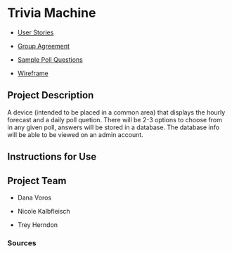 # Trivia Machine

* [User Stories](userStories.md)

* [Group Agreement](groupAgreement.md)

* [Sample Poll Questions](pollQuestions.md)

* [Wireframe](wireframe.md)

## Project Description

A device (intended to be placed in a common area) that displays the hourly forecast and a daily poll quetion. There will be 2-3 options to choose from in any given poll, answers will be stored in a database. The database info will be able to be viewed on an admin account.

## Instructions for Use

## Project Team

* Dana Voros

* Nicole Kalbfleisch

* Trey Herndon

### Sources
